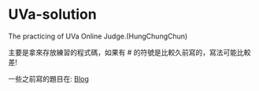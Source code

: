 # UVa-solution

The practicing of UVa Online Judge.(HungChungChun)

主要是拿來存放練習的程式碼，如果有 # 的符號是比較久前寫的，寫法可能比較差!

一些之前寫的題目在: [Blog](http://naivered.blogspot.tw/)